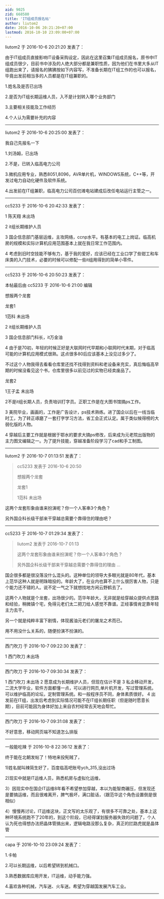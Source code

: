 ```yaml
---
aid: 9025
zid: 668580
title: 'IT组成员报名帖'
author: liutom2
date: 2016-10-06 20:21:20+07:00
lastmod: 2016-10-10 23:09:00+07:00
---
```


liutom2 于 2016-10-6 20:21:20 发表了：

由于IT组成员直接影响IT设备采购设定，因此在这里召集IT组成员报名，原书中IT组成员很少，目前书中涉及的人绝大部分都是兼职性质，因为他们在书里大多从IT组跑出来了，请报名的狒狒按如下内容写，不准备长期在IT组工作的也可以报名，毕竟出发前相当多的人员都是在IT组兼职的。

1.姓名及是否已出场

2.是否为IT组长期运维人员，入不是计划转入哪个业务部门

3.主要相关技能及工作经历

4.个人认为需要补充的内容

---------

liutom2 于 2016-10-6 20:25:00 发表了：

我自己先报名一下

1.刘汤姆，已出场

2.不是，已转入临高电力公司

3.微机应用专业，熟悉8051,8096，AVR单片机，WINDOWS系统，C++等，开发过电力自动化硬件及软件系统。

4.出发前在IT组兼职，临高电力公司百仞滩电站建成后改任电站运行主管之一。

---------

cc5233 于 2016-10-6 20:42:33 发表了：

1 陈天翔 未出场

2 it组长期维护人员

3 国企信息部门基层运维，主攻网络，ccnp水平。有基本的电工上岗证。临高机房的规模和实际计算机应用范围基本上就在我日常工作范围内。

4 考虑到旧时空技能不够有力，基于我的爱好，应该已经在工业口学了些钳工和车床类的入门技术，必要的时候可以修配一些it组用得到的简单小零件。

---------

cc5233 于 2016-10-6 20:50:23 发表了：

本帖最后由 cc5233 于 2016-10-6 21:00 编辑 

想报两个龙套

龙套1

1范科 未出场

2 it组长期维护人员

3 国企信息部门科长，it万金油

4 由于是70初，年轻的时候正好是大联网时代早期和小联网时代末期，对于临高可能的计算机应用模式很熟。这点很多80后应该基本上没见过多少了。

不过这个人物我得去看看仓库里还找不找得到资料和老设备来充实，真后悔临高早期的时候没看见这个书，仓库里很多以前见过的实物已经卖废品了。

龙套2

1王子孟 未出场

2不是it组长期人员，负责培训打字员。正职工作是在大图书馆搞ps工作。

3 美院毕业，画画的，工作是广告设计，ps技术熟练。进了国企以后在一线当临时工，为了转正琢磨了一套打字学习方法，省工会正式认定。属于类似候得榜的大弱化版的人物。

4 穿越后主要工作就是根据于鄂水的要求大搞ps修改，后来成为元老院出版物的主力图文编辑之一。为了提升技能，穿越准备阶段学习了cad和手工制图。

---------

liutom2 于 2016-10-7 01:13:51 发表了：

> cc5233 发表于 2016-10-6 20:50
> 
> 想报两个龙套
> 
> 龙套1
> 
> 1范科 未出场



这两个龙套形象由谁来扮演呢？你一个人客串3个角色？

另外国企科长级干部来干穿越总需要个靠得住的理由吧？

---------

cc5233 于 2016-10-7 01:29:34 发表了：

> liutom2 发表于 2016-10-7 01:13
> 
> 这两个龙套形象由谁来扮演呢？你一个人客串3个角色？
> 
> 另外国企科长级干部来干穿越总需要个靠得住的理由 ...



国企很多都是很没落没什么混头的。这种单位的领导大多眼光就是80年代，基本上范华这种人就是明珠暗投的。年龄大了，在业内也算不上什么很厉害人物，只是个能力还不错的人。说不定一气之下就想找地方闲云野鹤去了。

这两个人物就是个龙套，出场很少的。范华年龄大，无非就是给穿越众提供点思路和经验，稍微镇个宅，免得元老们太二把刀给人感觉不靠谱。正经事情肯定靠年轻主力去干。

另一个就是纯粹丰富下剧情，体现酱油元老们的屠龙之术而已。

用不用没什么关系的，随便扮演不扮演的。

---------

西门吹刀 于 2016-10-7 09:22:30 发表了：

1 西门吹刀 未出场

---------

西门吹刀 于 2016-10-7 09:30:34 发表了：

1 西门吹刀 未出场 2 愿意成为长期维护人员，但现在估计不是 3 私企移动开发，二流大学毕业，软件方面都懂一点，可以进行网页,单片机开发，写过管理系统。可以维护临高的论坛，定制管理系统。和一般程序员不同，身体素质很好。 4 出发前在IT组，出发后考虑到实际情况可能不在IT组长期任职（但是随时愿意长期），目前可能因为身体好加上来自农村经常去天地会帮忙。

---------

西门吹刀 于 2016-10-7 09:31:08 发表了：

不好意思，移动网页端不知道怎么排版

---------

一般能吃辣 于 2016-10-8 22:36:12 发表了：

终于能在北朝发帖了！特地来投髡贼了，

1)姓名就叫辣简生好了，百度临高吧账号ych\_315,没出过场

2)现实中就是IT运维人员，熟悉机房与虚拟化运维，

3）因现实中在国企IT运维8年看不希望参加穿越，本以为能智商碾压，但发现还是要搞运维，而且很难离开，脾气极坏，满口脏话，（跟范华这个角色设置倒是很相似）

4）慢慢再讨论，IT运维这块，正文写的太乐观了，有很多不可靠之处，基本上这种环境系统跑不了20年的，到这个阶段，已经得谋划服务器失效的问题了，个人认为死也得想办法把晶体管搞出来，逻辑电路没那么复杂，真正的拦路虎就是晶体管

---------

capa 于 2016-10-10 23:09:24 发表了：

1.卡帕

2.可以长期运维，以后希望转到机械口。

3.熟悉数据库应用开发，IT运维，动手能力强。

4.喜欢各种机械，汽车迷、火车迷。希望为穿越国发展汽车工业。

---------

